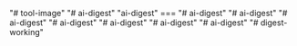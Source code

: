 "# tool-image" 
"# ai-digest" 
"ai-digest" ===
"# ai-digest" 
"# ai-digest" 
"# ai-digest" 
"# ai-digest" 
"# ai-digest" 
"# ai-digest" 
"# ai-digest" 
"# digest-working" 
